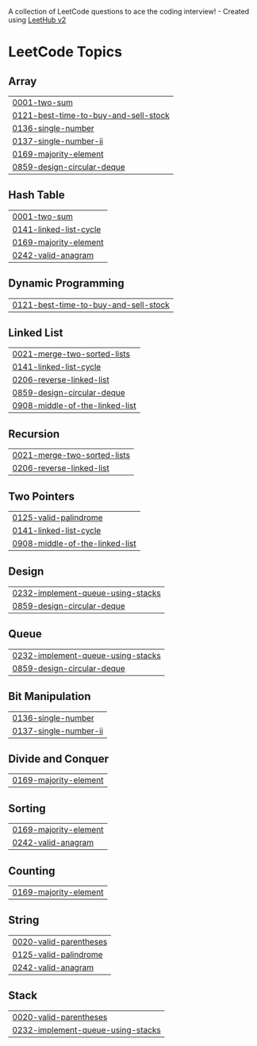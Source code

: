 A collection of LeetCode questions to ace the coding interview! - Created using [LeetHub v2](https://github.com/arunbhardwaj/LeetHub-2.0)
<!---LeetCode Topics Start-->
# LeetCode Topics
## Array
|  |
| ------- |
| [0001-two-sum](https://github.com/mighty-odewumi/leetcode-submissions/tree/master/0001-two-sum) |
| [0121-best-time-to-buy-and-sell-stock](https://github.com/mighty-odewumi/leetcode-submissions/tree/master/0121-best-time-to-buy-and-sell-stock) |
| [0136-single-number](https://github.com/mighty-odewumi/leetcode-submissions/tree/master/0136-single-number) |
| [0137-single-number-ii](https://github.com/mighty-odewumi/leetcode-submissions/tree/master/0137-single-number-ii) |
| [0169-majority-element](https://github.com/mighty-odewumi/leetcode-submissions/tree/master/0169-majority-element) |
| [0859-design-circular-deque](https://github.com/mighty-odewumi/leetcode-submissions/tree/master/0859-design-circular-deque) |
## Hash Table
|  |
| ------- |
| [0001-two-sum](https://github.com/mighty-odewumi/leetcode-submissions/tree/master/0001-two-sum) |
| [0141-linked-list-cycle](https://github.com/mighty-odewumi/leetcode-submissions/tree/master/0141-linked-list-cycle) |
| [0169-majority-element](https://github.com/mighty-odewumi/leetcode-submissions/tree/master/0169-majority-element) |
| [0242-valid-anagram](https://github.com/mighty-odewumi/leetcode-submissions/tree/master/0242-valid-anagram) |
## Dynamic Programming
|  |
| ------- |
| [0121-best-time-to-buy-and-sell-stock](https://github.com/mighty-odewumi/leetcode-submissions/tree/master/0121-best-time-to-buy-and-sell-stock) |
## Linked List
|  |
| ------- |
| [0021-merge-two-sorted-lists](https://github.com/mighty-odewumi/leetcode-submissions/tree/master/0021-merge-two-sorted-lists) |
| [0141-linked-list-cycle](https://github.com/mighty-odewumi/leetcode-submissions/tree/master/0141-linked-list-cycle) |
| [0206-reverse-linked-list](https://github.com/mighty-odewumi/leetcode-submissions/tree/master/0206-reverse-linked-list) |
| [0859-design-circular-deque](https://github.com/mighty-odewumi/leetcode-submissions/tree/master/0859-design-circular-deque) |
| [0908-middle-of-the-linked-list](https://github.com/mighty-odewumi/leetcode-submissions/tree/master/0908-middle-of-the-linked-list) |
## Recursion
|  |
| ------- |
| [0021-merge-two-sorted-lists](https://github.com/mighty-odewumi/leetcode-submissions/tree/master/0021-merge-two-sorted-lists) |
| [0206-reverse-linked-list](https://github.com/mighty-odewumi/leetcode-submissions/tree/master/0206-reverse-linked-list) |
## Two Pointers
|  |
| ------- |
| [0125-valid-palindrome](https://github.com/mighty-odewumi/leetcode-submissions/tree/master/0125-valid-palindrome) |
| [0141-linked-list-cycle](https://github.com/mighty-odewumi/leetcode-submissions/tree/master/0141-linked-list-cycle) |
| [0908-middle-of-the-linked-list](https://github.com/mighty-odewumi/leetcode-submissions/tree/master/0908-middle-of-the-linked-list) |
## Design
|  |
| ------- |
| [0232-implement-queue-using-stacks](https://github.com/mighty-odewumi/leetcode-submissions/tree/master/0232-implement-queue-using-stacks) |
| [0859-design-circular-deque](https://github.com/mighty-odewumi/leetcode-submissions/tree/master/0859-design-circular-deque) |
## Queue
|  |
| ------- |
| [0232-implement-queue-using-stacks](https://github.com/mighty-odewumi/leetcode-submissions/tree/master/0232-implement-queue-using-stacks) |
| [0859-design-circular-deque](https://github.com/mighty-odewumi/leetcode-submissions/tree/master/0859-design-circular-deque) |
## Bit Manipulation
|  |
| ------- |
| [0136-single-number](https://github.com/mighty-odewumi/leetcode-submissions/tree/master/0136-single-number) |
| [0137-single-number-ii](https://github.com/mighty-odewumi/leetcode-submissions/tree/master/0137-single-number-ii) |
## Divide and Conquer
|  |
| ------- |
| [0169-majority-element](https://github.com/mighty-odewumi/leetcode-submissions/tree/master/0169-majority-element) |
## Sorting
|  |
| ------- |
| [0169-majority-element](https://github.com/mighty-odewumi/leetcode-submissions/tree/master/0169-majority-element) |
| [0242-valid-anagram](https://github.com/mighty-odewumi/leetcode-submissions/tree/master/0242-valid-anagram) |
## Counting
|  |
| ------- |
| [0169-majority-element](https://github.com/mighty-odewumi/leetcode-submissions/tree/master/0169-majority-element) |
## String
|  |
| ------- |
| [0020-valid-parentheses](https://github.com/mighty-odewumi/leetcode-submissions/tree/master/0020-valid-parentheses) |
| [0125-valid-palindrome](https://github.com/mighty-odewumi/leetcode-submissions/tree/master/0125-valid-palindrome) |
| [0242-valid-anagram](https://github.com/mighty-odewumi/leetcode-submissions/tree/master/0242-valid-anagram) |
## Stack
|  |
| ------- |
| [0020-valid-parentheses](https://github.com/mighty-odewumi/leetcode-submissions/tree/master/0020-valid-parentheses) |
| [0232-implement-queue-using-stacks](https://github.com/mighty-odewumi/leetcode-submissions/tree/master/0232-implement-queue-using-stacks) |
<!---LeetCode Topics End-->